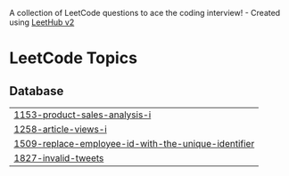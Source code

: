 A collection of LeetCode questions to ace the coding interview! - Created using [LeetHub v2](https://github.com/arunbhardwaj/LeetHub-2.0)
<!---LeetCode Topics Start-->
# LeetCode Topics
## Database
|  |
| ------- |
| [1153-product-sales-analysis-i](https://github.com/fiedith/sql/tree/master/1153-product-sales-analysis-i) |
| [1258-article-views-i](https://github.com/fiedith/sql/tree/master/1258-article-views-i) |
| [1509-replace-employee-id-with-the-unique-identifier](https://github.com/fiedith/sql/tree/master/1509-replace-employee-id-with-the-unique-identifier) |
| [1827-invalid-tweets](https://github.com/fiedith/sql/tree/master/1827-invalid-tweets) |
<!---LeetCode Topics End-->